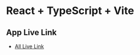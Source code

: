# React + TypeScript + Vite

## App Live Link

- [All Live Link](https://todos-rhshoumik.netlify.app/)
